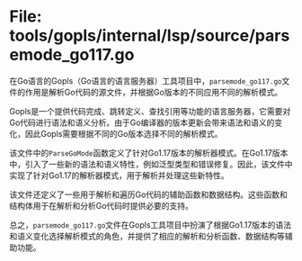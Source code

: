 # File: tools/gopls/internal/lsp/source/parsemode_go117.go

在Go语言的Gopls（Go语言的语言服务器）工具项目中，`parsemode_go117.go`文件的作用是解析Go代码的源文件，并根据Go版本的不同应用不同的解析模式。

Gopls是一个提供代码完成、跳转定义、查找引用等功能的语言服务器，它需要对Go代码进行语法和语义分析。由于Go编译器的版本更新会带来语法和语义的变化，因此Gopls需要根据不同的Go版本选择不同的解析模式。

该文件中的`ParseGoMode`函数定义了针对Go1.17版本的解析器模式。在Go1.17版本中，引入了一些新的语法和语义特性，例如泛型类型和错误修复。因此，该文件中实现了针对Go1.17的解析器模式，用于解析并处理这些新特性。

该文件还定义了一些用于解析和遍历Go代码的辅助函数和数据结构。这些函数和结构体用于在解析和分析Go代码时提供必要的支持。

总之，`parsemode_go117.go`文件在Gopls工具项目中扮演了根据Go1.17版本的语法和语义变化选择解析模式的角色，并提供了相应的解析和分析函数、数据结构等辅助功能。

